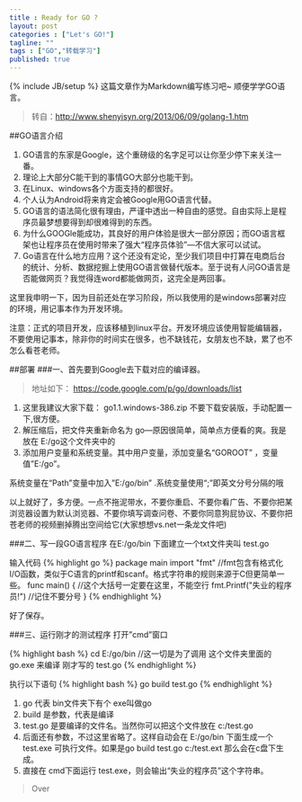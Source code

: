 ```yaml
---
title : Ready for GO ?
layout: post
categories : ["Let's GO!"]
tagline: ""
tags : ["GO","转载学习"]
published: true
---
```

{% include JB/setup %}
    这篇文章作为Markdown编写练习吧~ 顺便学学GO语言。

>转自：<http://www.shenyisyn.org/2013/06/09/golang-1.htm>

##GO语言介绍
1. GO语言的东家是Google，这个重磅级的名字足可以让你至少停下来关注一番。
2. 理论上大部分C能干到的事情GO大部分也能干到。
3. 在Linux、windows各个方面支持的都很好。
4. 个人认为Android将来肯定会被Google用GO语言代替。
5. GO语言的语法简化很有理由，严谨中透出一种自由的感觉。自由实际上是程序员最梦想要得到却很难得到的东西。
6. 为什么GOOGle能成功，其良好的用户体验是很大一部分原因；而GO语言框架也让程序员在使用时带来了强大“程序员体验”—不信大家可以试试。
7. Go语言在什么地方应用？这个还没有定论，至少我们项目中打算在电商后台的统计、分析、数据挖掘上使用GO语言做替代版本。至于说有人问GO语言是否能做网页？我觉得连word都能做网页，这完全是两回事。

这里我申明一下，因为目前还处在学习阶段，所以我使用的是windows部署对应的环境，用记事本作为开发环境。

注意：正式的项目开发，应该移植到linux平台。开发环境应该使用智能编辑器，不要使用记事本，除非你的时间实在很多，也不缺钱花，女朋友也不缺，累了也不怎么看苍老师。


##部署
###一、首先要到Google去下载对应的编译器。
>地址如下：   <https://code.google.com/p/go/downloads/list>

1. 这里我建议大家下载： go1.1.windows-386.zip  不要下载安装版，手动配置一下,很方便。
2. 解压缩后，把文件夹重新命名为 go—原因很简单，简单点方便看的爽。我是放在 E:/go这个文件夹中的
3. 添加用户变量和系统变量。其中用户变量，添加变量名“GOROOT” ，变量值”E:/go”。

系统变量在“Path”变量中加入”E:/go/bin”  .系统变量使用“;”即英文分号分隔的哦

以上就好了，多方便。一点不拖泥带水，不要你重启、不要你看广告、不要你把某浏览器设置为默认浏览器、不要你填写调查问卷、不要你同意狗屁协议、不要你把苍老师的视频删掉腾出空间给它(大家想想vs.net一条龙文件吧)



###二、写一段GO语言程序
在E:/go/bin  下面建立一个txt文件夹叫 test.go

输入代码
{% highlight go %}
package main
import "fmt" //fmt包含有格式化I/O函数，类似于C语言的printf和scanf。格式字符串的规则来源于C但更简单一些。
func main() {  //这个大括号一定要在这里，不能空行
 fmt.Printf("失业的程序员!")  //记住不要分号
}
{% endhighlight %}

好了保存。

###三、运行刚才的测试程序
打开”cmd”窗口

{% highlight bash %}
cd E:/go/bin   //这一切是为了调用 这个文件夹里面的 go.exe 来编译 刚才写的 test.go
{% endhighlight %}

执行以下语句
{% highlight bash %}
go build test.go
{% endhighlight %}

1. go  代表 bin文件夹下有个  exe叫做go
2. build 是参数，代表是编译
3. test.go 是要编译的文件名。当然你可以把这个文件放在 c:/test.go
4. 后面还有参数，不过这里省略了。这样自动会在 E:/go/bin 下面生成一个 test.exe 可执行文件。如果是go build test.go c:/test.ext   那么会在c盘下生成。
5. 直接在 cmd下面运行 test.exe，则会输出“失业的程序员”这个字符串。

>Over